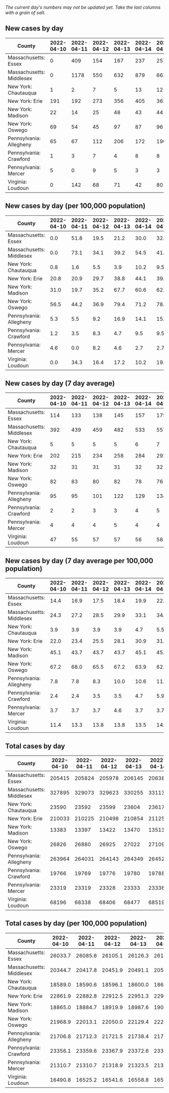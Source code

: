 _The current day's numbers may not be updated yet. Take the last columns with a grain of salt._
## New cases by day

| County | 2022-04-10 | 2022-04-11 | 2022-04-12 | 2022-04-13 | 2022-04-14 | 2022-04-15 | 2022-04-16 |
| --- | --- | --- | --- | --- | --- | --- | --- |
| Massachusetts: Essex | 0 | 409 | 154 | 167 | 237 | 257 |  |
| Massachusetts: Middlesex | 0 | 1178 | 550 | 632 | 879 | 663 |  |
| New York: Chautauqua | 1 | 2 | 7 | 5 | 13 | 12 | 21 |
| New York: Erie | 191 | 192 | 273 | 356 | 405 | 363 | 501 |
| New York: Madison | 22 | 14 | 25 | 48 | 43 | 44 | 31 |
| New York: Oswego | 69 | 54 | 45 | 97 | 87 | 96 | 89 |
| Pennsylvania: Allegheny | 65 | 67 | 112 | 206 | 172 | 190 | 230 |
| Pennsylvania: Crawford | 1 | 3 | 7 | 4 | 8 | 8 | 6 |
| Pennsylvania: Mercer | 5 | 0 | 9 | 5 | 3 | 3 | 9 |
| Virginia: Loudoun | 0 | 142 | 68 | 71 | 42 | 80 |  |

## New cases by day (per 100,000 population)

| County | 2022-04-10 | 2022-04-11 | 2022-04-12 | 2022-04-13 | 2022-04-14 | 2022-04-15 | 2022-04-16 |
| --- | --- | --- | --- | --- | --- | --- | --- |
| Massachusetts: Essex | 0.0 | 51.8 | 19.5 | 21.2 | 30.0 | 32.6 |  |
| Massachusetts: Middlesex | 0.0 | 73.1 | 34.1 | 39.2 | 54.5 | 41.1 |  |
| New York: Chautauqua | 0.8 | 1.6 | 5.5 | 3.9 | 10.2 | 9.5 | 16.5 |
| New York: Erie | 20.8 | 20.9 | 29.7 | 38.8 | 44.1 | 39.5 | 54.5 |
| New York: Madison | 31.0 | 19.7 | 35.2 | 67.7 | 60.6 | 62.0 | 43.7 |
| New York: Oswego | 56.5 | 44.2 | 36.9 | 79.4 | 71.2 | 78.6 | 72.9 |
| Pennsylvania: Allegheny | 5.3 | 5.5 | 9.2 | 16.9 | 14.1 | 15.6 | 18.9 |
| Pennsylvania: Crawford | 1.2 | 3.5 | 8.3 | 4.7 | 9.5 | 9.5 | 7.1 |
| Pennsylvania: Mercer | 4.6 | 0.0 | 8.2 | 4.6 | 2.7 | 2.7 | 8.2 |
| Virginia: Loudoun | 0.0 | 34.3 | 16.4 | 17.2 | 10.2 | 19.3 |  |

## New cases by day (7 day average)

| County | 2022-04-10 | 2022-04-11 | 2022-04-12 | 2022-04-13 | 2022-04-14 | 2022-04-15 | 2022-04-16 |
| --- | --- | --- | --- | --- | --- | --- | --- |
| Massachusetts: Essex | 114 | 133 | 138 | 145 | 157 | 175 |  |
| Massachusetts: Middlesex | 392 | 439 | 459 | 482 | 533 | 557 |  |
| New York: Chautauqua | 5 | 5 | 5 | 5 | 6 | 7 | 9 |
| New York: Erie | 202 | 215 | 234 | 258 | 284 | 292 | 326 |
| New York: Madison | 32 | 31 | 31 | 31 | 32 | 32 | 32 |
| New York: Oswego | 82 | 83 | 80 | 82 | 78 | 76 | 77 |
| Pennsylvania: Allegheny | 95 | 95 | 101 | 122 | 129 | 134 | 149 |
| Pennsylvania: Crawford | 2 | 2 | 3 | 3 | 4 | 5 | 5 |
| Pennsylvania: Mercer | 4 | 4 | 4 | 5 | 4 | 4 | 5 |
| Virginia: Loudoun | 47 | 55 | 57 | 57 | 56 | 58 |  |

## New cases by day (7 day average per 100,000 population)

| County | 2022-04-10 | 2022-04-11 | 2022-04-12 | 2022-04-13 | 2022-04-14 | 2022-04-15 | 2022-04-16 |
| --- | --- | --- | --- | --- | --- | --- | --- |
| Massachusetts: Essex | 14.4 | 16.9 | 17.5 | 18.4 | 19.9 | 22.2 |  |
| Massachusetts: Middlesex | 24.3 | 27.2 | 28.5 | 29.9 | 33.1 | 34.6 |  |
| New York: Chautauqua | 3.9 | 3.9 | 3.9 | 3.9 | 4.7 | 5.5 | 7.1 |
| New York: Erie | 22.0 | 23.4 | 25.5 | 28.1 | 30.9 | 31.8 | 35.5 |
| New York: Madison | 45.1 | 43.7 | 43.7 | 43.7 | 45.1 | 45.1 | 45.1 |
| New York: Oswego | 67.2 | 68.0 | 65.5 | 67.2 | 63.9 | 62.2 | 63.1 |
| Pennsylvania: Allegheny | 7.8 | 7.8 | 8.3 | 10.0 | 10.6 | 11.0 | 12.3 |
| Pennsylvania: Crawford | 2.4 | 2.4 | 3.5 | 3.5 | 4.7 | 5.9 | 5.9 |
| Pennsylvania: Mercer | 3.7 | 3.7 | 3.7 | 4.6 | 3.7 | 3.7 | 4.6 |
| Virginia: Loudoun | 11.4 | 13.3 | 13.8 | 13.8 | 13.5 | 14.0 |  |

## Total cases by day

| County | 2022-04-10 | 2022-04-11 | 2022-04-12 | 2022-04-13 | 2022-04-14 | 2022-04-15 | 2022-04-16 |
| --- | --- | --- | --- | --- | --- | --- | --- |
| Massachusetts: Essex | 205415 | 205824 | 205978 | 206145 | 206382 | 206639 |  |
| Massachusetts: Middlesex | 327895 | 329073 | 329623 | 330255 | 331134 | 331797 |  |
| New York: Chautauqua | 23590 | 23592 | 23599 | 23604 | 23617 | 23629 | 23650 |
| New York: Erie | 210033 | 210225 | 210498 | 210854 | 211259 | 211622 | 212123 |
| New York: Madison | 13383 | 13397 | 13422 | 13470 | 13513 | 13557 | 13588 |
| New York: Oswego | 26826 | 26880 | 26925 | 27022 | 27109 | 27205 | 27294 |
| Pennsylvania: Allegheny | 263964 | 264031 | 264143 | 264349 | 264521 | 264711 | 264941 |
| Pennsylvania: Crawford | 19766 | 19769 | 19776 | 19780 | 19788 | 19796 | 19802 |
| Pennsylvania: Mercer | 23319 | 23319 | 23328 | 23333 | 23336 | 23339 | 23348 |
| Virginia: Loudoun | 68196 | 68338 | 68406 | 68477 | 68519 | 68599 |  |

## Total cases by day (per 100,000 population)

| County | 2022-04-10 | 2022-04-11 | 2022-04-12 | 2022-04-13 | 2022-04-14 | 2022-04-15 | 2022-04-16 |
| --- | --- | --- | --- | --- | --- | --- | --- |
| Massachusetts: Essex | 26033.7 | 26085.6 | 26105.1 | 26126.3 | 26156.3 | 26188.9 |  |
| Massachusetts: Middlesex | 20344.7 | 20417.8 | 20451.9 | 20491.1 | 20545.6 | 20586.8 |  |
| New York: Chautauqua | 18589.0 | 18590.6 | 18596.1 | 18600.0 | 18610.3 | 18619.7 | 18636.3 |
| New York: Erie | 22861.9 | 22882.8 | 22912.5 | 22951.3 | 22995.4 | 23034.9 | 23089.4 |
| New York: Madison | 18865.0 | 18884.7 | 18919.9 | 18987.6 | 19048.2 | 19110.2 | 19153.9 |
| New York: Oswego | 21968.9 | 22013.1 | 22050.0 | 22129.4 | 22200.7 | 22279.3 | 22352.2 |
| Pennsylvania: Allegheny | 21706.8 | 21712.3 | 21721.5 | 21738.4 | 21752.6 | 21768.2 | 21787.1 |
| Pennsylvania: Crawford | 23356.1 | 23359.6 | 23367.9 | 23372.6 | 23382.1 | 23391.5 | 23398.6 |
| Pennsylvania: Mercer | 21310.7 | 21310.7 | 21318.9 | 21323.5 | 21326.2 | 21329.0 | 21337.2 |
| Virginia: Loudoun | 16490.8 | 16525.2 | 16541.6 | 16558.8 | 16568.9 | 16588.3 |  |
